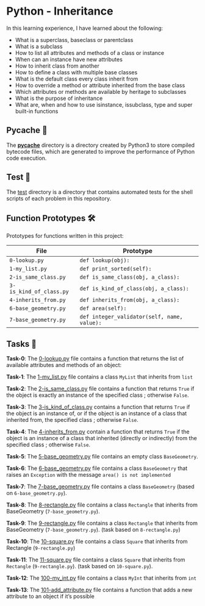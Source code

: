 #  Python - Inheritance

In this learning experience, I have learned about the following:
- What is a superclass, baseclass or parentclass
- What is a subclass
- How to list all attributes and methods of a class or instance
- When can an instance have new attributes
- How to inherit class from another
- How to define a class with multiple base classes
- What is the default class every class inherit from
- How to override a method or attribute inherited from the base class
- Which attributes or methods are available by heritage to subclasses
- What is the purpose of inheritance
- What are, when and how to use isinstance, issubclass, type and super built-in functions

## __Pycache__ :file_folder:

The [__pycache__](./__pycache__) directory is a directory created by Python3 to store compiled bytecode files, which are generated to improve the performance of Python code execution.

## Test :file_folder:

The [test](./test/) directory is a directory that contains automated tests for the shell scripts of each problem in this repository.

## Function Prototypes 🛠️

Prototypes for functions written in this project:

| File                          | Prototype                                      |
| ----------------------------- | -----------------------------------------------|
| `0-lookup.py`                 | `def lookup(obj):`                             |
| `1-my_list.py`                | `def print_sorted(self):`                      |
| `2-is_same_class.py`          | `def is_same_class(obj, a_class):`             |
| `3-is_kind_of_class.py`       | `def is_kind_of_class(obj, a_class):`          |
| `4-inherits_from.py`          | `def inherits_from(obj, a_class):`             |
| `6-base_geometry.py`          | `def area(self):`                              |
| `7-base_geometry.py`          | `def integer_validator(self, name, value):`    |

## Tasks :page_with_curl:

**Task-0**: The [0-lookup.py](./0-lookup.py) file contains a function that returns the list of available attributes and methods of an object:

**Task-1**: The [1-my_list.py](./1-my_list.py) file contains a class `MyList` that inherits from `list`

**Task-2**: The [2-is_same_class.py](./2-is_same_class.py) file contains a function that returns `True` if the object is exactly an instance of the specified class ; otherwise `False`.

**Task-3**: The [3-is_kind_of_class.py](./3-is_kind_of_class.py) contains a function that returns `True` if the object is an instance of, or if the object is an instance of a class that inherited from, the specified class ; otherwise `False`.

**Task-4**: The [4-inherits_from.py](./4-inherits_from.py) contain a function that returns `True` if the object is an instance of a class that inherited (directly or indirectly) from the specified class ; otherwise `False`.

**Task-5**: The [5-base_geometry.py](./5-base_geometry.py) file contains an empty class `BaseGeometry`.

**Task-6**: The [6-base_geometry.py](./6-base_geometry.py) file contains a class `BaseGeometry` that raises an `Exception` with the message `area() is not implemented`

**Task-7**: The [7-base_geometry.py](./7-base_geometry.py) file contains a class `BaseGeometry` (based on `6-base_geometry.py`).

**Task-8**: The [8-rectangle.py](./8-rectangle.py) file contains  a class `Rectangle` that inherits from BaseGeometry (`7-base_geometry.py`).

**Task-9**: The [9-rectangle.py](./9-rectangle.py) file contains a class `Rectangle` that inherits from BaseGeometry (`7-base_geometry.py`). (task based on `8-rectangle.py`)

**Task-10**: The [10-square.py](./10-square.py) file contains a class `Square` that inherits from Rectangle (`9-rectangle.py`)

**Task-11**: The [11-square.py](./11-square.py) file contains a class `Square` that inherits from `Rectangle` (`9-rectangle.py`). (task based on `10-square.py`).

**Task-12**: The [100-my_int.py](./100-my_int.py) file contains a class `MyInt` that inherits from `int`

**Task-13**: The [101-add_attribute.py](./101-add_attribute.py) file contains a function that adds a new attribute to an object if it’s possible
